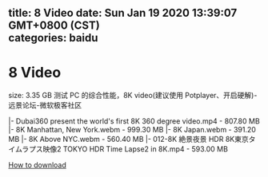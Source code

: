 
title: 8 Video
date: Sun Jan 19 2020 13:39:07 GMT+0800 (CST)    
categories: baidu
---

# 8 Video
size: 3.35 GB
 测试 PC 的综合性能，8K video(建议使用 Potplayer、开启硬解)-远景论坛-微软极客社区
 
|- Dubai360 present the world's first 8K 360 degree video.mp4 - 807.80 MB
|- 8K Manhattan, New York.webm - 999.30 MB
|- 8K Japan.webm - 391.20 MB
|- 8K Above NYC.webm - 560.40 MB
|- 012-8K 絶景夜景 HDR 8K東京タイムラプス映像2 TOKYO HDR Time Lapse2 in 8K.mp4 - 593.00 MB

[How to download](https://bpcam.bemobtrk.com/go/2ceec3aa-1ca2-46d6-b9ff-aaa5c184517c?jno=1641)